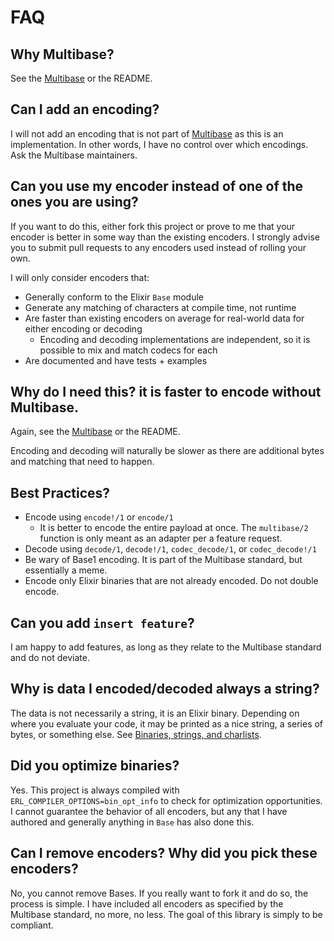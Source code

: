 # FAQ

## Why Multibase?

See the [Multibase](https://github.com/multiformats/multibase) or the README.

## Can I add an encoding?

I will not add an encoding that is not part of [Multibase](https://github.com/multiformats/multibase) as this is an implementation. In other words, I have no control over which encodings. Ask the Multibase maintainers.

## Can you use my encoder instead of one of the ones you are using?

If you want to do this, either fork this project or prove to me that your encoder is better in some way than the existing encoders. I strongly advise you to submit pull requests to any encoders used instead of rolling your own.

I will only consider encoders that:

* Generally conform to the Elixir `Base` module
* Generate any matching of characters at compile time, not runtime
* Are faster than existing encoders on average for real-world data for either encoding or decoding
    * Encoding and decoding implementations are independent, so it is possible to mix and match codecs for each
* Are documented and have tests + examples

## Why do I need this? it is faster to encode without Multibase.

Again, see the [Multibase](https://github.com/multiformats/multibase) or the README.

Encoding and decoding will naturally be slower as there are additional bytes and matching that need to happen.

## Best Practices?

* Encode using `encode!/1` or `encode/1`
    * It is better to encode the entire payload at once. The `multibase/2` function is only meant as an adapter per a feature request.
* Decode using `decode/1`, `decode!/1`, `codec_decode/1`, or `codec_decode!/1`
* Be wary of Base1 encoding. It is part of the Multibase standard, but essentially a meme.
* Encode only Elixir binaries that are not already encoded. Do not double encode.

## Can you add `insert feature`?

I am happy to add features, as long as they relate to the Multibase standard and do not deviate.     

## Why is data I encoded/decoded always a string?

The data is not necessarily a string, it is an Elixir binary. Depending on where you evaluate your code, it may be printed as a nice string, a series of bytes, or something else. See [Binaries, strings, and charlists](https://elixir-lang.org/getting-started/binaries-strings-and-char-lists.html).

## Did you optimize binaries?

Yes. This project is always compiled with `ERL_COMPILER_OPTIONS=bin_opt_info` to check for optimization opportunities. I cannot guarantee the behavior of all encoders, but any that I have authored and generally anything in `Base` has also done this.

## Can I remove encoders? Why did you pick these encoders?

No, you cannot remove Bases. If you really want to fork it and do so, the process is simple. I have included all encoders as specified by the Multibase standard, no more, no less. The goal of this library is simply to be compliant.